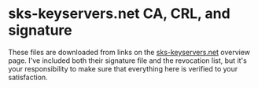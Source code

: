 sks-keyservers.net CA, CRL, and signature
=========================================

These files are downloaded from links on the [sks-keyservers.net][1] overview
page. I've included both their signature file and the revocation list, but it's
your responsibility to make sure that everything here is verified to your
satisfaction.

[1]: https://sks-keyservers.net/overview-of-pools.php

